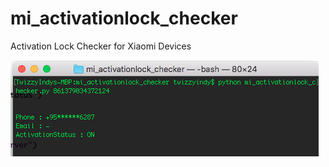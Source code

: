 # mi_activationlock_checker
Activation Lock Checker for Xiaomi Devices

![Screenshot](https://github.com/TwizzyIndy/mi_activationlock_checker/raw/master/screenshot.png "Screenshot")
